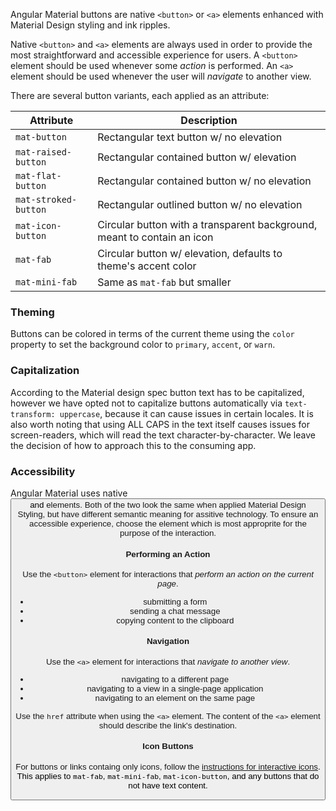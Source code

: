 Angular Material buttons are native `<button>` or `<a>` elements enhanced with Material Design
styling and ink ripples.

<!-- example(button-overview) -->

Native `<button>` and `<a>` elements are always used in order to provide the most straightforward
and accessible experience for users. A `<button>` element should be used whenever some _action_
is performed. An `<a>` element should be used whenever the user will _navigate_ to another view.


There are several button variants, each applied as an attribute:

| Attribute            | Description                                                              |
|----------------------|--------------------------------------------------------------------------|
| `mat-button`         | Rectangular text button w/ no elevation                                  |
| `mat-raised-button`  | Rectangular contained button w/ elevation                                |
| `mat-flat-button`    | Rectangular contained button w/ no elevation                             |
| `mat-stroked-button` | Rectangular outlined button w/ no elevation                              |
| `mat-icon-button`    | Circular button with a transparent background, meant to contain an icon  |
| `mat-fab`            | Circular button w/ elevation, defaults to theme's accent color           |
| `mat-mini-fab`       | Same as `mat-fab` but smaller                                            |


### Theming
Buttons can be colored in terms of the current theme using the `color` property to set the
background color to `primary`, `accent`, or `warn`.

### Capitalization
According to the Material design spec button text has to be capitalized, however we have opted not
to capitalize buttons automatically via `text-transform: uppercase`, because it can cause issues in
certain locales. It is also worth noting that using ALL CAPS in the text itself causes issues for
screen-readers, which will read the text character-by-character. We leave the decision of how to
approach this to the consuming app.

### Accessibility
Angular Material uses native <button> and <a> elements. Both of the two look the same when applied Material Design Styling, but have different semantic meaning for assitive technology. To ensure an accessible experience, choose the element which is most approprite for the purpose of the interaction.

#### Performing an Action
Use the `<button>` element for interactions that _perform an action on the current page_.
 - submitting a form
 - sending a chat message
 - copying content to the clipboard

#### Navigation
Use the `<a>` element for interactions that _navigate to another view_.
 - navigating to a different page
 - navigating to a view in a single-page application
 - navigating to an element on the same page

Use the `href` attribute when using the `<a>` element. The content of the `<a>` element should describe the link's destination.

#### Icon Buttons

For buttons or links containg only icons, follow the [instructions for interactive icons](https://material.angular.io/components/icon/overview#interactive-icons). This applies to `mat-fab`, `mat-mini-fab`, `mat-icon-button`, and any buttons that do not have text content.
